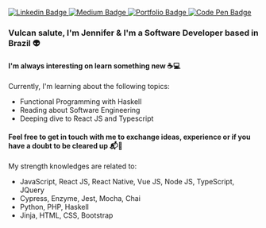 <p>
  <a href="https://www.linkedin.com/in/jennifer-takagi" rel="nofollow">
    <img src="https://img.shields.io/badge/linkedin-%230077B5.svg?&style=plastic&logo=linkedin&logoColor=white" alt="Linkedin Badge" style="max-width:100%;">
  </a>

  <a href="https://jennifer-takagi.medium.com/" rel="nofollow">
    <img src="https://img.shields.io/badge/@jennifer_takagi-%230077B5.svg?&style=plastic&logo=medium&logoColor=white&color=12100E" alt="Medium Badge" style="max-width:100%;">
</a>

  <a href="https://jennifer-takagi.vercel.app/" rel="nofollow">
    <img src="https://img.shields.io/badge/portfolio-%230077B5.svg?&style=plastic&logo=vercel&logoColor=white&color=ff5757" alt="Portfolio Badge" style="max-width:100%;">
</a>

  <a href="https://codepen.io/jennifertakagi" rel="nofollow">
    <img src="https://img.shields.io/badge/jennifertakagi-%230077B5.svg?&style=plastic&logo=codepen&logoColor=white&color=000" alt="Code Pen Badge" style="max-width:100%;">
</a>

</p>

### Vulcan salute, I'm Jennifer & I'm a Software Developer based in Brazil :alien:

#### I'm always interesting on learn something new :coffee::computer:
Currently, I'm learning about the following topics:
- Functional Programming with Haskell
- Reading about Software Engineering
- Deeping dive to React JS and Typescript


#### Feel free to get in touch with me to exchange ideas, experience or if you have a doubt to be cleared up :mailbox_with_mail::memo:
My strength knowledges are related to:
- JavaScript, React JS, React Native, Vue JS, Node JS, TypeScript, JQuery
- Cypress, Enzyme, Jest, Mocha, Chai
- Python, PHP, Haskell
- Jinja, HTML, CSS, Bootstrap
